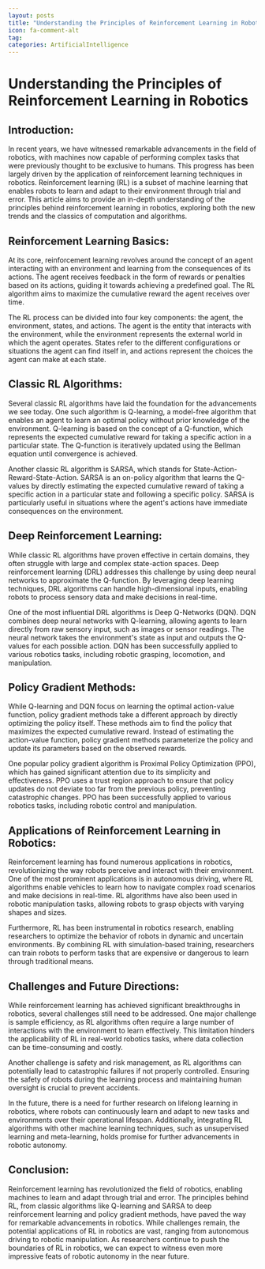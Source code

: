 ```yaml
---
layout: posts
title: "Understanding the Principles of Reinforcement Learning in Robotics"
icon: fa-comment-alt
tag:      
categories: ArtificialIntelligence
---
```



# Understanding the Principles of Reinforcement Learning in Robotics

## Introduction:

In recent years, we have witnessed remarkable advancements in the field of robotics, with machines now capable of performing complex tasks that were previously thought to be exclusive to humans. This progress has been largely driven by the application of reinforcement learning techniques in robotics. Reinforcement learning (RL) is a subset of machine learning that enables robots to learn and adapt to their environment through trial and error. This article aims to provide an in-depth understanding of the principles behind reinforcement learning in robotics, exploring both the new trends and the classics of computation and algorithms.

## Reinforcement Learning Basics:

At its core, reinforcement learning revolves around the concept of an agent interacting with an environment and learning from the consequences of its actions. The agent receives feedback in the form of rewards or penalties based on its actions, guiding it towards achieving a predefined goal. The RL algorithm aims to maximize the cumulative reward the agent receives over time.

The RL process can be divided into four key components: the agent, the environment, states, and actions. The agent is the entity that interacts with the environment, while the environment represents the external world in which the agent operates. States refer to the different configurations or situations the agent can find itself in, and actions represent the choices the agent can make at each state.

## Classic RL Algorithms:

Several classic RL algorithms have laid the foundation for the advancements we see today. One such algorithm is Q-learning, a model-free algorithm that enables an agent to learn an optimal policy without prior knowledge of the environment. Q-learning is based on the concept of a Q-function, which represents the expected cumulative reward for taking a specific action in a particular state. The Q-function is iteratively updated using the Bellman equation until convergence is achieved.

Another classic RL algorithm is SARSA, which stands for State-Action-Reward-State-Action. SARSA is an on-policy algorithm that learns the Q-values by directly estimating the expected cumulative reward of taking a specific action in a particular state and following a specific policy. SARSA is particularly useful in situations where the agent's actions have immediate consequences on the environment.

## Deep Reinforcement Learning:

While classic RL algorithms have proven effective in certain domains, they often struggle with large and complex state-action spaces. Deep reinforcement learning (DRL) addresses this challenge by using deep neural networks to approximate the Q-function. By leveraging deep learning techniques, DRL algorithms can handle high-dimensional inputs, enabling robots to process sensory data and make decisions in real-time.

One of the most influential DRL algorithms is Deep Q-Networks (DQN). DQN combines deep neural networks with Q-learning, allowing agents to learn directly from raw sensory input, such as images or sensor readings. The neural network takes the environment's state as input and outputs the Q-values for each possible action. DQN has been successfully applied to various robotics tasks, including robotic grasping, locomotion, and manipulation.

## Policy Gradient Methods:

While Q-learning and DQN focus on learning the optimal action-value function, policy gradient methods take a different approach by directly optimizing the policy itself. These methods aim to find the policy that maximizes the expected cumulative reward. Instead of estimating the action-value function, policy gradient methods parameterize the policy and update its parameters based on the observed rewards.

One popular policy gradient algorithm is Proximal Policy Optimization (PPO), which has gained significant attention due to its simplicity and effectiveness. PPO uses a trust region approach to ensure that policy updates do not deviate too far from the previous policy, preventing catastrophic changes. PPO has been successfully applied to various robotics tasks, including robotic control and manipulation.

## Applications of Reinforcement Learning in Robotics:

Reinforcement learning has found numerous applications in robotics, revolutionizing the way robots perceive and interact with their environment. One of the most prominent applications is in autonomous driving, where RL algorithms enable vehicles to learn how to navigate complex road scenarios and make decisions in real-time. RL algorithms have also been used in robotic manipulation tasks, allowing robots to grasp objects with varying shapes and sizes.

Furthermore, RL has been instrumental in robotics research, enabling researchers to optimize the behavior of robots in dynamic and uncertain environments. By combining RL with simulation-based training, researchers can train robots to perform tasks that are expensive or dangerous to learn through traditional means.

## Challenges and Future Directions:

While reinforcement learning has achieved significant breakthroughs in robotics, several challenges still need to be addressed. One major challenge is sample efficiency, as RL algorithms often require a large number of interactions with the environment to learn effectively. This limitation hinders the applicability of RL in real-world robotics tasks, where data collection can be time-consuming and costly.

Another challenge is safety and risk management, as RL algorithms can potentially lead to catastrophic failures if not properly controlled. Ensuring the safety of robots during the learning process and maintaining human oversight is crucial to prevent accidents.

In the future, there is a need for further research on lifelong learning in robotics, where robots can continuously learn and adapt to new tasks and environments over their operational lifespan. Additionally, integrating RL algorithms with other machine learning techniques, such as unsupervised learning and meta-learning, holds promise for further advancements in robotic autonomy.

## Conclusion:

Reinforcement learning has revolutionized the field of robotics, enabling machines to learn and adapt through trial and error. The principles behind RL, from classic algorithms like Q-learning and SARSA to deep reinforcement learning and policy gradient methods, have paved the way for remarkable advancements in robotics. While challenges remain, the potential applications of RL in robotics are vast, ranging from autonomous driving to robotic manipulation. As researchers continue to push the boundaries of RL in robotics, we can expect to witness even more impressive feats of robotic autonomy in the near future.